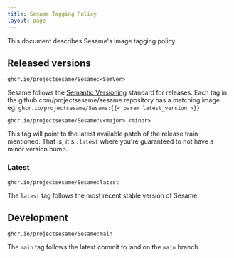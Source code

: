 ```yaml
---
title: Sesame Tagging Policy
layout: page
---
```


This document describes Sesame's image tagging policy.

## Released versions

`ghcr.io/projectsesame/Sesame:<SemVer>`

Sesame follows the [Semantic Versioning][1] standard for releases.
Each tag in the github.com/projectsesame/sesame repository has a matching image. eg. `ghcr.io/projectsesame/Sesame:{{< param latest_version >}}`

`ghcr.io/projectsesame/Sesame:v<major>.<minor>`

This tag will point to the latest available patch of the release train mentioned.
That is, it's `:latest` where you're guaranteed to not have a minor version bump.

### Latest

`ghcr.io/projectsesame/Sesame:latest`

The `latest` tag follows the most recent stable version of Sesame.

## Development

`ghcr.io/projectsesame/Sesame:main`

The `main` tag follows the latest commit to land on the `main` branch.

[1]: http://semver.org/
